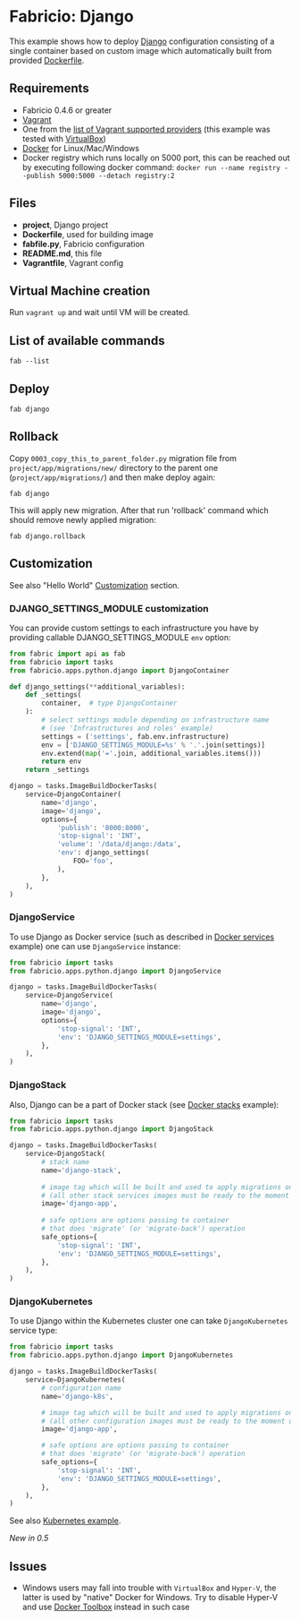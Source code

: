 # Fabricio: Django

This example shows how to deploy [Django](https://www.djangoproject.com) configuration consisting of a single container based on custom image which automatically built from provided [Dockerfile](Dockerfile).

## Requirements

* Fabricio 0.4.6 or greater
* [Vagrant](https://www.vagrantup.com)
* One from the [list of Vagrant supported providers](https://www.vagrantup.com/docs/providers/) (this example was tested with [VirtualBox](https://www.virtualbox.org/))
* [Docker](https://www.docker.com/products/overview) for Linux/Mac/Windows
* Docker registry which runs locally on 5000 port, this can be reached out by executing following docker command: `docker run --name registry --publish 5000:5000 --detach registry:2`

## Files

* __project__, Django project
* __Dockerfile__, used for building image
* __fabfile.py__, Fabricio configuration
* __README.md__, this file
* __Vagrantfile__, Vagrant config

## Virtual Machine creation

Run `vagrant up` and wait until VM will be created.

## List of available commands

    fab --list

## Deploy

    fab django
    
## Rollback

Copy `0003_copy_this_to_parent_folder.py` migration file from `project/app/migrations/new/` directory to the parent one (`project/app/migrations/`) and then make deploy again:

    fab django
    
This will apply new migration. After that run 'rollback' command which should remove newly applied migration:

    fab django.rollback
    
## Customization

See also "Hello World" [Customization](../../hello_world/#customization) section.

### DJANGO_SETTINGS_MODULE customization

You can provide custom settings to each infrastructure you have by providing callable DJANGO_SETTINGS_MODULE `env` option:

```python
from fabric import api as fab
from fabricio import tasks
from fabricio.apps.python.django import DjangoContainer

def django_settings(**additional_variables):
    def _settings(
        container,  # type DjangoContainer
    ):
        # select settings module depending on infrastructure name
        # (see 'Infrastructures and roles' example)
        settings = ('settings', fab.env.infrastructure)
        env = ['DJANGO_SETTINGS_MODULE=%s' % '.'.join(settings)]
        env.extend(map('='.join, additional_variables.items()))
        return env
    return _settings

django = tasks.ImageBuildDockerTasks(
    service=DjangoContainer(
        name='django',
        image='django',
        options={
            'publish': '8000:8000',
            'stop-signal': 'INT',
            'volume': '/data/django:/data',
            'env': django_settings(
                FOO='foo',
            ),
        },
    ),
)
```

### DjangoService

To use Django as Docker service (such as described in [Docker services](../../service/swarm/) example) one can use `DjangoService` instance:

```python
from fabricio import tasks
from fabricio.apps.python.django import DjangoService

django = tasks.ImageBuildDockerTasks(
    service=DjangoService(
        name='django',
        image='django',
        options={
            'stop-signal': 'INT',
            'env': 'DJANGO_SETTINGS_MODULE=settings',
        },
    ),
)
```

### DjangoStack

Also, Django can be a part of Docker stack (see [Docker stacks](../../service/stack/) example):

```python
from fabricio import tasks
from fabricio.apps.python.django import DjangoStack

django = tasks.ImageBuildDockerTasks(
    service=DjangoStack(
        # stack name
        name='django-stack',
        
        # image tag which will be built and used to apply migrations on
        # (all other stack services images must be ready to the moment of stack deploy)
        image='django-app',
        
        # safe options are options passing to container
        # that does 'migrate' (or 'migrate-back') operation
        safe_options={
            'stop-signal': 'INT',
            'env': 'DJANGO_SETTINGS_MODULE=settings',
        },
    ),
)
```

### DjangoKubernetes

To use Django within the Kubernetes cluster one can take `DjangoKubernetes` service type:

```python
from fabricio import tasks
from fabricio.apps.python.django import DjangoKubernetes

django = tasks.ImageBuildDockerTasks(
    service=DjangoKubernetes(
        # configuration name
        name='django-k8s',

        # image tag which will be built and used to apply migrations on
        # (all other configuration images must be ready to the moment of configuration deploy)
        image='django-app',

        # safe options are options passing to container
        # that does 'migrate' (or 'migrate-back') operation
        safe_options={
            'stop-signal': 'INT',
            'env': 'DJANGO_SETTINGS_MODULE=settings',
        },
    ),
)
```

See also [Kubernetes example](../../service/kubernetes/).

*New in 0.5*

## Issues

* Windows users may fall into trouble with `VirtualBox` and `Hyper-V`, the latter is used by "native" Docker for Windows. Try to disable Hyper-V and use [Docker Toolbox](https://www.docker.com/products/docker-toolbox) instead in such case
